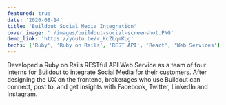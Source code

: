 ```yaml
---
featured: true
date: '2020-08-14'
title: 'Buildout Social Media Integration'
cover_image: './images/buildout-social-screenshot.PNG'
demo_link: 'https://youtu.be/r_KcZLqmKLg'
techs: ['Ruby', 'Ruby on Rails', 'REST API', 'React', 'Web Services']
---
```


Developed a Ruby on Rails RESTful API Web Service as a team of four interns for [Buildout](https://buildout.com/) to integrate Social Media for their customers. After designing the UX on the frontend, brokerages who use Buildout can connect, post to, and get insights with Facebook, Twitter, LinkedIn and Instagram.